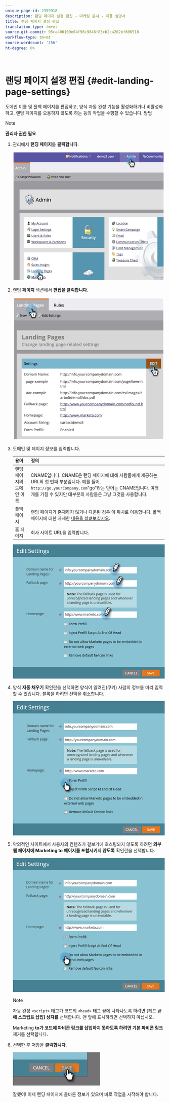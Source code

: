 ```yaml
---
unique-page-id: 2359918
description: 랜딩 페이지 설정 편집 - 마케팅 문서 - 제품 설명서
title: 랜딩 페이지 설정 편집
translation-type: tm+mt
source-git-commit: 95ca406109e04f56c9846f83cb2c4202bf606518
workflow-type: tm+mt
source-wordcount: '256'
ht-degree: 0%

---
```



# 랜딩 페이지 설정 편집 {#edit-landing-page-settings}

도메인 이름 및 폴백 페이지를 편집하고, 양식 자동 완성 기능을 활성화하거나 비활성화하고, 랜딩 페이지를 오용하지 않도록 하는 등의 작업을 수행할 수 있습니다. 방법

>[!NOTE]
>
>**관리자 권한 필요**

1. 관리에서 **랜딩 페이지**&#x200B;를 **클릭합니다**.

   ![](assets/image2014-9-10-9-3a47-3a40.png)

1. 랜딩 **페이지** 섹션에서 **편집을 클릭합니다**.

   ![](assets/image2014-9-10-9-3a47-3a12.png)

1. 도메인 및 페이지 정보를 입력합니다.

   | 용어 | 정의 |
   |---|---|
   | 랜딩 페이지의 도메인 이름 | CNAME입니다. CNAME은 랜딩 페이지에 대해 사람들에게 제공하는 URL의 첫 번째 부분입니다. 예를 들어, `http://go.yourCompany.com`&quot;go&quot;라는 단어는 CNAME입니다. 여러 개를 가질 수 있지만 대부분의 사람들은 그냥 그것을 사용합니다. |
   | 폴백 페이지 | 랜딩 페이지가 존재하지 않거나 다운된 경우 이 위치로 이동합니다. 폴백 페이지에 대한 자세한 [내용을 살펴보십시오](set-a-fallback-page.md). |
   | 홈 페이지 | 회사 사이트 URL을 입력합니다. |

   ![](assets/three.png)

1. 양식 **자동 채우기** 확인란을 선택하면 양식이 알려진(쿠키) 사람의 정보를 미리 입력할 수 있습니다. 블록을 하려면 선택을 취소합니다.

   ![](assets/four.png)

1. 악의적인 사이트에서 사용자의 컨텐츠가 겉보기에 호스팅되지 않도록 하려면 **외부 웹 페이지에 Marketing to 페이지를 포함시키지 않도록** 확인란을 선택합니다.

   ![](assets/five.png)

   >[!NOTE]
   >
   >자동 완성 `<script>` 태그가 코드의 `<head>` 태그 끝에 나타나도록 하려면 [헤드 끝 **에 스크립트 삽입] 상자를** 선택합니다. 맨 앞에 표시하려면 선택하지 마십시오.
   >
   >Marketing **to가 코드에 파비콘 링크를 삽입하지 못하도록 하려면 기본 파비콘 링크** 제거를 선택합니다.

1. 선택한 후 저장을 **클릭합니다.**

   ![](assets/six.png)

   잘했어! 이제 랜딩 페이지에 올바른 정보가 있으며 바로 작업을 시작해야 합니다.

